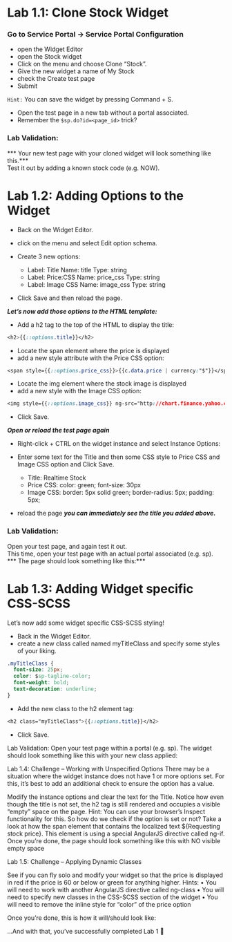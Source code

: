 # Lab 1.1: Clone Stock Widget
### Go to Service Portal -> Service Portal Configuration 
- open the Widget Editor
- open the Stock widget
- Click on the menu and choose Clone “Stock”. 
- Give the new widget a name of My Stock 
- check the Create test page 
- Submit

`Hint:` You can save the widget by pressing Command + S.

- Open the test page in a new tab without a portal associated. 
- Remember the `$sp.do?id=<page_id>` trick?

### Lab Validation:
*** Your new test page with your cloned widget will look something like this.***<br/> 
Test it out by adding a known stock code (e.g. NOW).

# Lab 1.2: Adding Options to the Widget

- Back on the Widget Editor.
- click on the menu and select Edit option schema.
- Create 3 new options:
  - Label: Title		  Name: title 		Type: string
  - Label: Price:CSS	Name: price_css	Type: string
  - Label: Image CSS	Name: image_css	Type: string

- Click Save and then reload the page.

***Let’s now add those options to the HTML template:***

- Add a h2 tag to the top of the HTML to display the title:
```CSS
<h2>{{::options.title}}</h2>
```
- Locate the span element where the price is displayed 
- add a new style attribute with the Price CSS option:
```CSS
<span style={{::options.price_css}}>{{c.data.price | currency:"$"}}</span>
```
- Locate the img element where the stock image is displayed
- add a new style with the Image CSS option:
```CSS
<img style={{::options.image_css}} ng-src="http://chart.finance.yahoo.com/z?s={{c.data.symbol}}&t=1d&z=l"/>
```
- Click Save.

***Open or reload the test page again***
- Right-click + CTRL on the widget instance and select Instance Options:

- Enter some text for the Title and then some CSS style to Price CSS and Image CSS option and Click Save.
  - Title:	 	Realtime Stock
  - Price CSS:	color: green;  font-size: 30px
  - Image CSS:	border: 5px solid green; border-radius: 5px; padding: 5px;

- reload the page 
***you can immediately see the title you added above.***

### Lab Validation:
Open your test page, and again test it out.<br/> 
This time, open your test page with an actual portal associated (e.g. sp). <br/>
*** The page should look something like this:***


# Lab 1.3: Adding Widget specific CSS-SCSS

Let’s now add some widget specific CSS-SCSS styling!

- Back in the Widget Editor.
- create a new class called named myTitleClass and specify some styles of your liking.
```CSS
.myTitleClass {
  font-size: 25px;
  color: $sp-tagline-color;
  font-weight: bold;
  text-decoration: underline;    
}
```
- Add the new class to the h2 element tag:
```CSS
<h2 class="myTitleClass">{{::options.title}}</h2>
```
- Click Save.


Lab Validation:
Open your test page within a portal (e.g. sp). The widget should look something like this with your new class applied:

Lab 1.4: Challenge – Working with Unspecified Options
There may be a situation where the widget instance does not have 1 or more options set.
For this, it’s best to add an additional check to ensure the option has a value.

Modify the instance options and clear the text for the Title. 
Notice how even though the title is not set, the h2 tag is still rendered and occupies a visible “empty” space on the page. 
Hint: You can use your browser’s Inspect functionality for this.
So how do we check if the option is set or not?
Take a look at how the span element that contains the localized text ${Requesting stock price}. 
This element is using a special AngularJS directive called ng-if. 
Once you’re done, the page should look something like this with NO visible empty space

Lab 1.5: Challenge – Applying Dynamic Classes

See if you can fly solo and modify your widget so that the price is 
displayed in red if the price is 60 or below or green for anything higher.
Hints:
•	You will need to work with another AngularJS directive called ng-class
•	You will need to specify new classes in the CSS-SCSS section of the widget
•	You will need to remove the inline style for “color” of the price option


Once you’re done, this is how it will/should look like: 


…And with that, you’ve successfully completed Lab 1 


